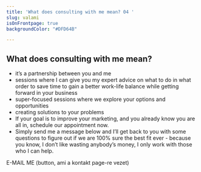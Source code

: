 ```yaml
---
title: 'What does consulting with me mean? 04 '
slug: valami
isOnFrontpage: true
backgroundColor: "#DFD64B"

---
```

## **What does consulting with me mean?**

* it’s a partnership between you and me
* sessions where I can give you my expert advice on what to do in what order to save time to gain a better work-life balance while getting forward in your business
* super-focused sessions where we explore your options and opportunities
* creating solutions to your problems
* If your goal is to improve your marketing, and you already know you are all in, schedule our appointment now.
* Simply send me a message below and I’ll get back to you with some questions to figure out if we are 100% sure the best fit ever - because you know, I don’t like wasting anybody’s money, I only work with those who I can help.

E-MAIL ME (button, ami a kontakt page-re vezet)